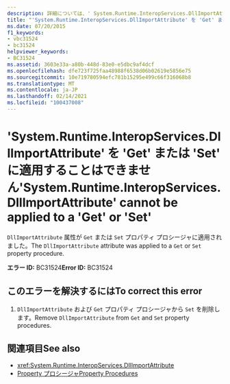 ```yaml
---
description: 詳細については、' System.Runtime.InteropServices.DllImportAttribute ' を ' Get ' または ' Set ' に適用することはできません。
title: "'System.Runtime.InteropServices.DllImportAttribute' を 'Get' または 'Set' に適用することはできません"
ms.date: 07/20/2015
f1_keywords:
- vbc31524
- bc31524
helpviewer_keywords:
- BC31524
ms.assetid: 3603e33a-a80b-448d-83e0-e5dbc9af4dcf
ms.openlocfilehash: dfe723f725faa48988f6538d06b02619e5856e75
ms.sourcegitcommit: 10e719780594efc781b15295e499c66f316068b8
ms.translationtype: MT
ms.contentlocale: ja-JP
ms.lasthandoff: 02/14/2021
ms.locfileid: "100437008"
---
```

# <a name="systemruntimeinteropservicesdllimportattribute-cannot-be-applied-to-a-get-or-set"></a><span data-ttu-id="dadf5-103">'System.Runtime.InteropServices.DllImportAttribute' を 'Get' または 'Set' に適用することはできません</span><span class="sxs-lookup"><span data-stu-id="dadf5-103">'System.Runtime.InteropServices.DllImportAttribute' cannot be applied to a 'Get' or 'Set'</span></span>

<span data-ttu-id="dadf5-104">`DllImportAttribute` 属性が `Get` または `Set` プロパティ プロシージャに適用されました。</span><span class="sxs-lookup"><span data-stu-id="dadf5-104">The `DllImportAttribute` attribute was applied to a `Get` or `Set` property procedure.</span></span>  
  
 <span data-ttu-id="dadf5-105">**エラー ID:** BC31524</span><span class="sxs-lookup"><span data-stu-id="dadf5-105">**Error ID:** BC31524</span></span>  
  
## <a name="to-correct-this-error"></a><span data-ttu-id="dadf5-106">このエラーを解決するには</span><span class="sxs-lookup"><span data-stu-id="dadf5-106">To correct this error</span></span>  
  
1. <span data-ttu-id="dadf5-107">`DllImportAttribute` および `Get` プロパティ プロシージャから `Set` を削除します。</span><span class="sxs-lookup"><span data-stu-id="dadf5-107">Remove `DllImportAttribute` from `Get` and `Set` property procedures.</span></span>  
  
## <a name="see-also"></a><span data-ttu-id="dadf5-108">関連項目</span><span class="sxs-lookup"><span data-stu-id="dadf5-108">See also</span></span>

- <xref:System.Runtime.InteropServices.DllImportAttribute>
- [<span data-ttu-id="dadf5-109">Property プロシージャ</span><span class="sxs-lookup"><span data-stu-id="dadf5-109">Property Procedures</span></span>](../programming-guide/language-features/procedures/property-procedures.md)
